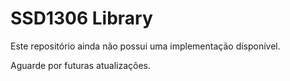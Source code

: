 # SSD1306 Library

Este repositório ainda não possui uma implementação disponível.

Aguarde por futuras atualizações.
